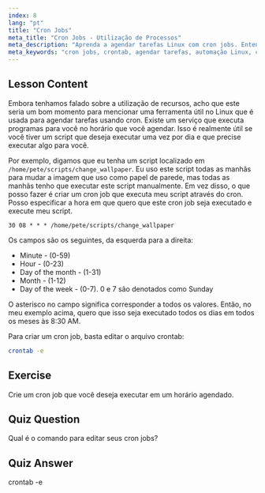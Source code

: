 ```yaml
---
index: 8
lang: "pt"
title: "Cron Jobs"
meta_title: "Cron Jobs - Utilização de Processos"
meta_description: "Aprenda a agendar tarefas Linux com cron jobs. Entenda a sintaxe do crontab e automatize scripts para operações diárias. Comece com este guia para iniciantes!"
meta_keywords: "cron jobs, crontab, agendar tarefas, automação Linux, comandos Linux, Linux para iniciantes, tutorial Linux, crontab -e"
---
```


## Lesson Content

Embora tenhamos falado sobre a utilização de recursos, acho que este seria um bom momento para mencionar uma ferramenta útil no Linux que é usada para agendar tarefas usando cron. Existe um serviço que executa programas para você no horário que você agendar. Isso é realmente útil se você tiver um script que deseja executar uma vez por dia e que precise executar algo para você.

Por exemplo, digamos que eu tenha um script localizado em `/home/pete/scripts/change_wallpaper`. Eu uso este script todas as manhãs para mudar a imagem que uso como papel de parede, mas todas as manhãs tenho que executar este script manualmente. Em vez disso, o que posso fazer é criar um cron job que executa meu script através do cron. Posso especificar a hora em que quero que este cron job seja executado e execute meu script.

```plaintext
30 08 * * * /home/pete/scripts/change_wallpaper
```

Os campos são os seguintes, da esquerda para a direita:

- Minute - (0-59)
- Hour - (0-23)
- Day of the month - (1-31)
- Month - (1-12)
- Day of the week - (0-7). 0 e 7 são denotados como Sunday

O asterisco no campo significa corresponder a todos os valores. Então, no meu exemplo acima, quero que isso seja executado todos os dias em todos os meses às 8:30 AM.

Para criar um cron job, basta editar o arquivo crontab:

```bash
crontab -e
```

## Exercise

Crie um cron job que você deseja executar em um horário agendado.

## Quiz Question

Qual é o comando para editar seus cron jobs?

## Quiz Answer

crontab -e
